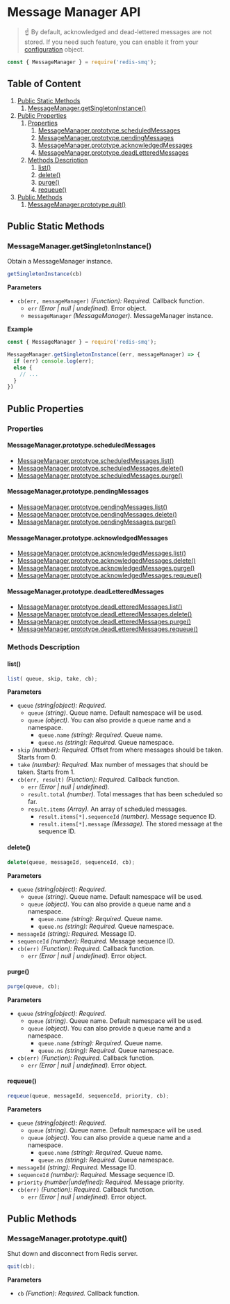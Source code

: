 # Message Manager API

> ☝ ️By default, acknowledged and dead-lettered messages are not stored. If you need such feature, you can enable it from your [configuration](/docs/configuration.md) object.

```javascript
const { MessageManager } = require('redis-smq');
```

## Table of Content

1. [Public Static Methods](#public-static-methods) 
   1. [MessageManager.getSingletonInstance()](#messagemanagergetsingletoninstance)
2. [Public Properties](#public-properties)
   1. [Properties](#properties)
      1. [MessageManager.prototype.scheduledMessages](#messagemanagerprototypescheduledmessages)
      2. [MessageManager.prototype.pendingMessages](#messagemanagerprototypependingmessages)
      3. [MessageManager.prototype.acknowledgedMessages](#messagemanagerprototypeacknowledgedmessages)
      4. [MessageManager.prototype.deadLetteredMessages](#messagemanagerprototypedeadletteredmessages) 
   2. [Methods Description](#methods-description) 
      1. [list()](#list)
      2. [delete()](#delete)
      3. [purge()](#purge)
      4. [requeue()](#requeue)
3. [Public Methods](#public-methods) 
   1. [MessageManager.prototype.quit()](#messagemanagerprototypequit)     
   
## Public Static Methods

### MessageManager.getSingletonInstance()

Obtain a MessageManager instance.

```javascript
getSingletonInstance(cb)
```

**Parameters**
- `cb(err, messageManager)` *(Function): Required.* Callback function.
  - `err` *(Error | null | undefined).* Error object.
  - `messageManager` *(MessageManager).* MessageManager instance.

**Example**
```javascript
const { MessageManager } = require('redis-smq');

MessageManager.getSingletonInstance((err, messageManager) => {
  if (err) console.log(err);
  else {
    // ...
  }
})
```

## Public Properties

### Properties

#### MessageManager.prototype.scheduledMessages

* [MessageManager.prototype.scheduledMessages.list()](#list)
* [MessageManager.prototype.scheduledMessages.delete()](#delete)
* [MessageManager.prototype.scheduledMessages.purge()](#purge)

#### MessageManager.prototype.pendingMessages

* [MessageManager.prototype.pendingMessages.list()](#list)
* [MessageManager.prototype.pendingMessages.delete()](#delete)
* [MessageManager.prototype.pendingMessages.purge()](#purge)

#### MessageManager.prototype.acknowledgedMessages

* [MessageManager.prototype.acknowledgedMessages.list()](#list)
* [MessageManager.prototype.acknowledgedMessages.delete()](#delete)
* [MessageManager.prototype.acknowledgedMessages.purge()](#purge)
* [MessageManager.prototype.acknowledgedMessages.requeue()](#requeue)

#### MessageManager.prototype.deadLetteredMessages

* [MessageManager.prototype.deadLetteredMessages.list()](#list)
* [MessageManager.prototype.deadLetteredMessages.delete()](#delete)
* [MessageManager.prototype.deadLetteredMessages.purge()](#purge)
* [MessageManager.prototype.deadLetteredMessages.requeue()](#requeue)

### Methods Description

#### list()

```javascript
list( queue, skip, take, cb);
```

**Parameters**
- `queue` *(string|object): Required.*
  - `queue` *(string)*. Queue name. Default namespace will be used.
  - `queue` *(object)*. You can also provide a queue name and a namespace.
    - `queue.name` *(string): Required.* Queue name.
    - `queue.ns` *(string): Required.* Queue namespace.
- `skip` *(number): Required.* Offset from where messages should be taken. Starts from 0.
- `take` *(number): Required.* Max number of messages that should be taken. Starts from 1.
- `cb(err, result)` *(Function): Required.* Callback function.
  - `err` *(Error | null | undefined).*
  - `result.total` *(number).* Total messages that has been scheduled so far.
  - `result.items` *(Array).* An array of scheduled messages.
    - `result.items[*].sequenceId` *(number).* Message sequence ID.
    - `result.items[*].message` *(Message).* The stored message at the sequence ID.

#### delete()

```javascript
delete(queue, messageId, sequenceId, cb);
```

**Parameters**
- `queue` *(string|object): Required.*
  - `queue` *(string)*. Queue name. Default namespace will be used.
  - `queue` *(object)*. You can also provide a queue name and a namespace.
    - `queue.name` *(string): Required.* Queue name.
    - `queue.ns` *(string): Required.* Queue namespace.
- `messageId` *(string): Required.* Message ID.
- `sequenceId` *(number): Required.* Message sequence ID.
- `cb(err)` *(Function): Required.* Callback function.
  - `err` *(Error | null | undefined).* Error object.

#### purge()

```javascript
purge(queue, cb);
```

**Parameters**
- `queue` *(string|object): Required.*
  - `queue` *(string)*. Queue name. Default namespace will be used.
  - `queue` *(object)*. You can also provide a queue name and a namespace.
    - `queue.name` *(string): Required.* Queue name.
    - `queue.ns` *(string): Required.* Queue namespace.
- `cb(err)` *(Function): Required.* Callback function.
  - `err` *(Error | null | undefined).* Error object.


#### requeue()

```javascript
requeue(queue, messageId, sequenceId, priority, cb);
```

**Parameters**
- `queue` *(string|object): Required.*  
  - `queue` *(string)*. Queue name. Default namespace will be used.
  - `queue` *(object)*. You can also provide a queue name and a namespace.
    - `queue.name` *(string): Required.* Queue name.
    - `queue.ns` *(string): Required.* Queue namespace.
- `messageId` *(string): Required.* Message ID.
- `sequenceId` *(number): Required.* Message sequence ID.
- `priority` *(number|undefined): Required.* Message priority.
- `cb(err)` *(Function): Required.* Callback function.
  - `err` *(Error | null | undefined).* Error object.

## Public Methods

### MessageManager.prototype.quit()

Shut down and disconnect from Redis server.

```javascript
quit(cb);
```

**Parameters**
- `cb` *(Function): Required.* Callback function.
